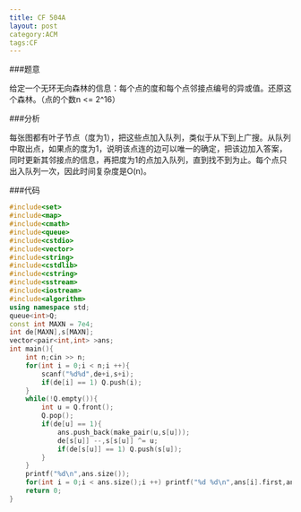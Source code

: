 ```yaml
---
title: CF 504A
layout: post
category:ACM
tags:CF
---
```



###题意

给定一个无环无向森林的信息：每个点的度和每个点邻接点编号的异或值。还原这个森林。（点的个数n <= 2^16）

###分析

每张图都有叶子节点（度为1），把这些点加入队列，类似于从下到上广搜。从队列中取出点，如果点的度为1，说明该点连的边可以唯一的确定，把该边加入答案，同时更新其邻接点的信息，再把度为1的点加入队列，直到找不到为止。每个点只出入队列一次，因此时间复杂度是O(n)。


###代码

```cpp
#include<set>
#include<map>
#include<cmath>
#include<queue>
#include<cstdio>
#include<vector>
#include<string>
#include<cstdlib>
#include<cstring>
#include<sstream>
#include<iostream>
#include<algorithm>
using namespace std;
queue<int>Q;
const int MAXN = 7e4;
int de[MAXN],s[MAXN];
vector<pair<int,int> >ans;
int main(){
    int n;cin >> n;
    for(int i = 0;i < n;i ++){
        scanf("%d%d",de+i,s+i);
        if(de[i] == 1) Q.push(i);
    }
    while(!Q.empty()){
        int u = Q.front();
        Q.pop();
        if(de[u] == 1){
            ans.push_back(make_pair(u,s[u]));
            de[s[u]] --,s[s[u]] ^= u;
            if(de[s[u]] == 1) Q.push(s[u]);
        }
    }
    printf("%d\n",ans.size());
    for(int i = 0;i < ans.size();i ++) printf("%d %d\n",ans[i].first,ans[i].second);
    return 0;
}
```
